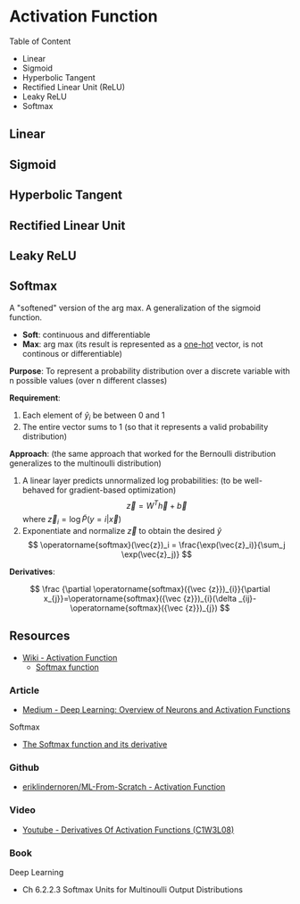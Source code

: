 # Activation Function

Table of Content

* Linear
* Sigmoid
* Hyperbolic Tangent
* Rectified Linear Unit (ReLU)
* Leaky ReLU
* Softmax

## Linear

## Sigmoid

## Hyperbolic Tangent

## Rectified Linear Unit

## Leaky ReLU

## Softmax

A "softened" version of the arg max.
A generalization of the sigmoid function.

* **Soft**: continuous and differentiable
* **Max**: arg max (its result is represented as a [one-hot](https://en.wikipedia.org/wiki/One-hot) vector, is not continous or differentiable)

**Purpose**: To represent a probability distribution over a discrete variable with n possible values (over n different classes)

**Requirement**:

1. Each element of $\hat{y}_i$ be between 0 and 1
2. The entire vector sums to 1 (so that it represents a valid probability distribution)

**Approach**: (the same approach that worked for the Bernoulli distribution generalizes to the multinoulli distribution)

1. A linear layer predicts unnormalized log probabilities: (to be well-behaved for gradient-based optimization)
    $$
    \vec{z} = W^T \vec{h} + \vec{b}
    $$
    where $\vec{z}_i = \log \tilde{P}(y = i|\vec{x})$
2. Exponentiate and normalize $\vec{z}$ to obtain the desired $\hat{y}$
    $$
    \operatorname{softmax}(\vec{z})_i = \frac{\exp(\vec{z}_i)}{\sum_j \exp(\vec{z}_j)}
    $$

**Derivatives**:

$$
\frac {\partial \operatorname{softmax}({\vec {z}})_{i}}{\partial x_{j}}=\operatorname{softmax}({\vec {z}})_{i}(\delta _{ij}-\operatorname{softmax}({\vec {z}})_{j})
$$

## Resources

* [Wiki - Activation Function](https://en.wikipedia.org/wiki/Activation_function)
    * [Softmax function](https://en.wikipedia.org/wiki/Softmax_function)

### Article

* [Medium - Deep Learning: Overview of Neurons and Activation Functions](https://medium.com/@srnghn/deep-learning-overview-of-neurons-and-activation-functions-1d98286cf1e4)

Softmax

* [The Softmax function and its derivative](https://eli.thegreenplace.net/2016/the-softmax-function-and-its-derivative/)

### Github

* [eriklindernoren/ML-From-Scratch - Activation Function](https://github.com/eriklindernoren/ML-From-Scratch/blob/master/mlfromscratch/deep_learning/activation_functions.py)

### Video

* [Youtube - Derivatives Of Activation Functions (C1W3L08)](https://youtu.be/P7_jFxTtJEo)

### Book

Deep Learning

* Ch 6.2.2.3 Softmax Units for Multinoulli Output Distributions
